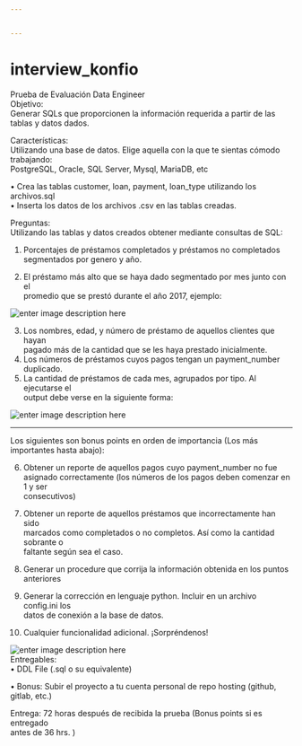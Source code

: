 ```yaml
---


---
```


<h1 id="interview_konfio">interview_konfio</h1>
<p>Prueba de Evaluación Data Engineer<br>
Objetivo:<br>
Generar SQLs que proporcionen la información requerida a partir de las tablas y datos dados.</p>
<p>Características:<br>
Utilizando una base de datos. Elige aquella con la que te sientas cómodo trabajando:<br>
PostgreSQL, Oracle, SQL Server, Mysql, MariaDB, etc</p>
<p>• Crea las tablas customer, loan, payment, loan_type utilizando los<br>
archivos.sql<br>
• Inserta los datos de los archivos .csv en las tablas creadas.</p>
<p>Preguntas:<br>
Utilizando las tablas y datos creados obtener mediante consultas de SQL:</p>
<ol>
<li>
<p>Porcentajes de préstamos completados y préstamos no completados<br>
segmentados por genero y año.</p>
</li>
<li>
<p>El préstamo más alto que se haya dado segmentado por mes junto con el<br>
promedio que se prestó durante el año 2017, ejemplo:</p>
</li>
</ol>
<p><img src="https://lh3.googleusercontent.com/IIlr2hok1AtfYClzoQ1klJCyA9051Io99sHgBPI3KFr8Fg0jVvZ92-QD2G8VFcvqtg8qWTbqcEXpNA" alt="enter image description here"></p>
<ol start="3">
<li>Los nombres, edad, y número de préstamo de aquellos clientes que hayan<br>
pagado más de la cantidad que se les haya prestado inicialmente.</li>
<li>Los números de préstamos cuyos pagos tengan un payment_number duplicado.</li>
<li>La cantidad de préstamos de cada mes, agrupados por tipo. Al ejecutarse el<br>
output debe verse en la siguiente forma:</li>
</ol>
<p><img src="https://lh3.googleusercontent.com/lu8ur6ARHAl9WHk4uXGdAMnfFKMTMzlZ-p3JFjpqlYzlQMr4epZScIh2b2jmRITZAOJkUcHAitfoHw" alt="enter image description here"></p>
<hr>
<p>Los siguientes son bonus points en orden de importancia (Los más<br>
importantes hasta abajo):</p>
<ol start="6">
<li>
<p>Obtener un reporte de aquellos pagos cuyo payment_number no fue asignado correctamente (los números de los pagos deben comenzar en 1 y ser<br>
consecutivos)</p>
</li>
<li>
<p>Obtener un reporte de aquellos préstamos que incorrectamente han sido<br>
marcados como completados o no completos. Así como la cantidad sobrante o<br>
faltante según sea el caso.</p>
</li>
<li>
<p>Generar un procedure que corrija la información obtenida en los puntos<br>
anteriores</p>
</li>
<li>
<p>Generar la corrección en lenguaje python. Incluir en un archivo config.ini los<br>
datos de conexión a la base de datos.</p>
</li>
<li>
<p>Cualquier funcionalidad adicional. ¡Sorpréndenos!</p>
</li>
</ol>
<p><img src="https://picasaweb.google.com/104179089510833063477/6527542240258151393#6527542243766128034" alt="enter image description here"><br>
Entregables:<br>
• DDL File (.sql o su equivalente)</p>
<p>• Bonus: Subir el proyecto a tu cuenta personal de repo hosting (github, gitlab, etc.)</p>
<p>Entrega: 72 horas después de recibida la prueba (Bonus points si es entregado<br>
antes de 36 hrs. )</p>

